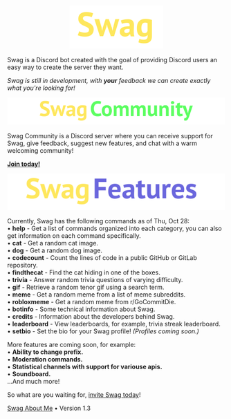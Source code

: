 <p align="center"><img src="https://github.com/Swag-Discord-Bot/Swag-Docs/blob/main/Assets/SwagLogo.png?raw=true"></p>

Swag is a Discord bot created with the goal of providing Discord users an easy way to create the server they want.

_Swag is still in development, with **your** feedback we can create exactly what you're looking for!_

<p align="center"><img src="https://github.com/Swag-Discord-Bot/Swag-Docs/blob/main/Assets/SwagCommunityLogo.png?raw=true"></p>

Swag Community is a Discord server where you can receive support for Swag, give feedback, suggest new features, and chat with a warm welcoming community!  

[**Join today!**](https://discord.gg/xsapSxGaev)     
   
<p align="center"><img src="https://github.com/Swag-Discord-Bot/Swag-Docs/blob/main/Assets/SwagFeaturesLogo.png?raw=true"></p>

Currently, Swag has the following commands as of Thu, Oct 28:  
• **help** - Get a list of commands organized into each category, you can also get information on each command specifically.  
• **cat** - Get a random cat image.  
• **dog** - Get a random dog image.  
• **codecount** - Count the lines of code in a public GitHub or GitLab repository.  
• **findthecat** - Find the cat hiding in one of the boxes.  
• **trivia** - Answer random trivia questions of varying difficulty.  
• **gif** - Retrieve a random tenor gif using a search term.  
• **meme** - Get a random meme from a list of meme subreddits.  
• **robloxmeme** - Get a random meme from r/GoCommitDie.  
• **botinfo** - Some technical information about Swag.  
• **credits** - Information about the developers behind Swag.  
• **leaderboard** - View leaderboards, for example, trivia streak leaderboard.  
• **setbio** - Set the bio for your Swag profile! _(Profiles coming soon.)_  
   
More features are coming soon, for example:  
• **Ability to change prefix.**  
• **Moderation commands.**  
• **Statistical channels with support for variouse apis.**  
• **Soundboard.**  
...And much more!  
   
So what are you waiting for, [invite Swag today](https://discord.com/api/oauth2/authorize?client_id=658377089954873355&permissions=517544070208&scope=bot%20applications.commands)!  
   
[Swag About Me](https://github.com/Swag-Discord-Bot/Swag-Docs/blob/main/SwagAboutMe.md) • Version 1.3
